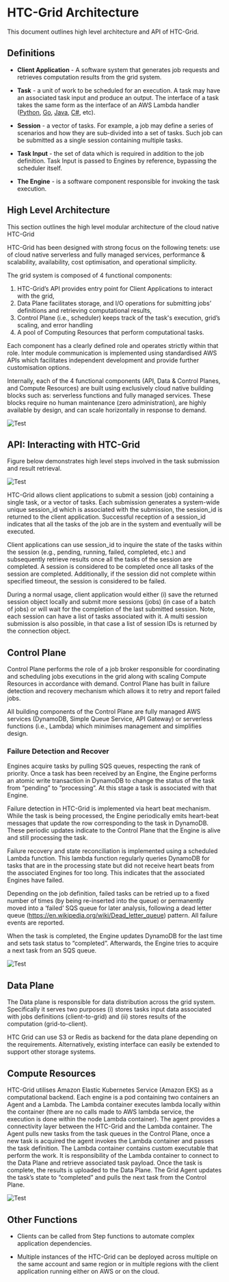 # HTC-Grid Architecture

This document outlines high level architecture and API of HTC-Grid.

## Definitions

* **Client Application** - A software system that generates job requests and retrieves computation results from the grid system.

* **Task** - a unit of work to be scheduled for an execution. A task may have an associated task input and produce an output. The interface of a task takes the same form as the interface of an AWS Lambda handler ([Python](https://docs.aws.amazon.com/lambda/latest/dg/python-handler.html), [Go](https://docs.aws.amazon.com/lambda/latest/dg/golang-handler.html), [Java](https://docs.aws.amazon.com/lambda/latest/dg/java-handler.html), [C#](https://docs.aws.amazon.com/lambda/latest/dg/csharp-handler.html), etc). 

* **Session** - a vector of tasks. For example, a job may define a series of scenarios and how they are sub-divided into a set of tasks. Such job can be submitted as a single session containing multiple tasks.

* **Task Input** - the set of data which is required in addition to the job definition. Task Input is passed to Engines by reference, bypassing the scheduler itself.

* **The Engine** - is a software component responsible for invoking the task execution.

## High Level Architecture

This section outlines the high level modular architecture of the cloud native HTC-Grid

HTC-Grid has been designed with strong focus on the following tenets: use of cloud native serverless and fully managed services, performance & scalability, availability, cost optimisation, and operational simplicity.

The grid system is composed of 4 functional components:
1. HTC-Grid’s API provides entry point for Client Applications to interact with the grid,
2. Data Plane facilitates storage, and I/O operations for submitting jobs’ definitions and retrieving computational results,
3. Control Plane (i.e., scheduler) keeps track of the task's execution, grid’s scaling, and error handling
4. A pool of Computing Resources that perform computational tasks.

Each component has a clearly defined role and operates strictly within that role. Inter module communication is implemented using standardised AWS APIs which facilitates independent development and provide further customisation options.

Internally, each of the 4 functional components (API, Data & Control Planes, and Compute Resources) are built using exclusively cloud native building blocks such as: serverless functions and fully managed services. These blocks require no human maintenance (zero administration), are highly available by design, and can scale horizontally in response to demand.



![Test](./images/high_level_architecture.png)





## API: Interacting with HTC-Grid

Figure below demonstrates high level steps involved in the task submission and result retrieval.

![Test](./images/job_submission_steps.png)


HTC-Grid allows client applications to submit a session (job) containing a single task, or a vector of tasks. Each submission generates a system-wide unique session_id which is associated with the submission, the session_id is returned to the client application. Successful reception of a session_id indicates that all the tasks of the job are in the system and eventually will be executed.

Client applications can use session_id to inquire the state of the tasks within the session (e.g., pending, running, failed, completed, etc.) and subsequently retrieve results once all the tasks of the session are completed. A session is considered to be completed once all tasks of the session are completed. Additionally, if the session did not complete within specified timeout, the session is considered to be failed.

During a normal usage, client application would either (i) save the returned session object locally and submit more sessions (jobs) (in case of a batch of jobs) or will wait for the completion of the last submitted session. Note, each session can have a list of tasks associated with it. A multi session submission is also possible, in that case a list of session IDs is returned by the connection object.



## Control Plane

Control Plane performs the role of a job broker responsible for coordinating and scheduling jobs executions in the grid along with scaling Compute Resources in accordance with demand. Control Plane has built in failure detection and recovery mechanism which allows it to retry and report failed jobs.

All building components of the Control Plane are fully managed AWS services (DynamoDB, Simple Queue Service, API Gateway) or serverless functions (i.e., Lambda) which minimises management and simplifies design.

### Failure Detection and Recover

Engines acquire tasks by pulling SQS queues, respecting the rank of priority. Once a task has been received by an Engine, the Engine performs an atomic write transaction in DynamoDB to change the status of the task from “pending” to “processing”. At this stage a task is associated with that Engine.

Failure detection in HTC-Grid is implemented via heart beat mechanism. While the task is being processed, the Engine periodically emits heart-beat messages that update the row corresponding to the task in DynamoDB. These periodic updates indicate to the Control Plane that the Engine is alive and still processing the task.

Failure recovery and state reconciliation is implemented using a scheduled Lambda function. This lambda function regularly queries DynamoDB for tasks that are in the processing state but did not receive heart beats from the associated Engines for too long. This indicates that the associated Engines have failed.

Depending on the job definition, failed tasks can be retried up to a fixed number of times (by being re-inserted into the queue) or permanently moved into a ‘failed’ SQS queue for later analysis, following a dead letter queue (https://en.wikipedia.org/wiki/Dead_letter_queue) pattern. All failure events are reported.

When the task is completed, the Engine updates DynamoDB for the last time and sets task status to “completed”. Afterwards, the Engine tries to acquire a next task from an SQS queue.

![Test](./images/simplified-flow-failure.png)

## Data Plane

The Data plane is responsible for data distribution across the grid system. Specifically it serves two purposes (i) stores tasks input data associated with jobs definitions (client-to-grid) and (ii) stores results of the computation (grid-to-client).

HTC Grid can use S3 or Redis as backend for the data plane depending on the requirements. Alternatively, existing interface can easily be extended to support other storage systems.

## Compute Resources

HTC-Grid utilises Amazon Elastic Kubernetes Service (Amazon EKS) as a computational backend. Each engine is a pod containing two containers an Agent and a Lambda. The Lambda container executes lambda locally within the container (there are no calls made to AWS lambda service, the execution is done within the node Lambda container). The agent provides a connectivity layer between the HTC-Grid and the Lambda container.  The Agent pulls new tasks from the task queues in the Control Plane, once a new task is acquired the agent invokes the Lambda container and passes the task definition. The Lambda container contains custom executable that perform the work. It is responsibility of the Lambda container to connect to the Data Plane and retrieve associated task payload. Once the task is complete, the results is uploaded to the Data Plane. The Grid Agent updates the task’s state to “completed” and pulls the next task from the Control Plane.

![Test](./images/worker.png)

## Other Functions

* Clients can be called from Step functions to automate complex application dependencies.

* Multiple instances of the HTC-Grid can be deployed across multiple on the same account and same region or in multiple regions with the client application running either on AWS or on the cloud.

